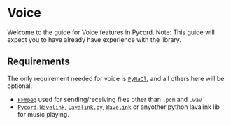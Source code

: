 # Voice
Welcome to the guide for Voice features in Pycord.
Note: This guide will expect you to have already have experience with the library.

## Requirements
The only requirement needed for voice is [`PyNaCl`](https://pypi.org/project/PyNaCl/), and all others here will be optional.

  - [`FFmpeg`](https://ffmpeg.org) used for sending/receiving files other than `.pcm` and `.wav`
  - [`Pycord.Wavelink`](https://github.com/Pycord-Development/Pycord.Wavelink), [`Lavalink.py`](https://github.com/Devoxin/Lavalink.py), [`Wavelink`](https://github.com/PythonistaGuild/Wavelink) or anyother python lavalink lib for music playing.